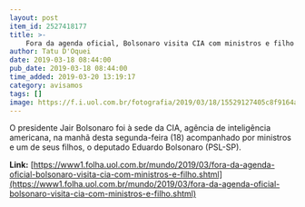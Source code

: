 ```yaml
---
layout: post
item_id: 2527418177
title: >-
    Fora da agenda oficial, Bolsonaro visita CIA com ministros e filho
author: Tatu D'Oquei
date: 2019-03-18 08:44:00
pub_date: 2019-03-18 08:44:00
time_added: 2019-03-20 13:19:17
category: avisamos
tags: []
image: https://f.i.uol.com.br/fotografia/2019/03/18/15529127405c8f9164a7686_1552912740_3x2_xl.jpg
---
```


O presidente Jair Bolsonaro foi à sede da CIA, agência de inteligência americana, na manhã desta segunda-feira (18) acompanhado por ministros e um de seus filhos, o deputado Eduardo Bolsonaro (PSL-SP).

**Link:** [https://www1.folha.uol.com.br/mundo/2019/03/fora-da-agenda-oficial-bolsonaro-visita-cia-com-ministros-e-filho.shtml](https://www1.folha.uol.com.br/mundo/2019/03/fora-da-agenda-oficial-bolsonaro-visita-cia-com-ministros-e-filho.shtml)

